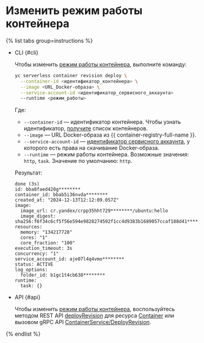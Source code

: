 # Изменить режим работы контейнера

{% list tabs group=instructions %}

- CLI {#cli}

    Чтобы изменить [режим работы контейнера](../concepts/container.md#runtime), выполните команду:

    ```bash
    yc serverless container revision deploy \
      --container-id <идентификатор_контейнера> \
      --image <URL_Docker-образа> \
      --service-account-id <идентификатор_сервисного_аккаунта>
      --runtime <режим_работы>
    ```

    Где:
    * `--container-id` — идентификатор контейнера. Чтобы узнать идентификатор, [получите](list.md) список контейнеров.
    * `--image` — URL Docker-образа из {{ container-registry-full-name }}.
    * `--service-account-id` — [идентификатор сервисного аккаунта](../../iam/operations/sa/get-id.md), у которого есть права на скачивание Docker-образа.
    * `--runtime` — режим работы контейнера. Возможные значения: `http`, `task`. Значение по умолчанию: `http`.


    Результат:

    ```text
    done (3s)
    id: bba8faed420g********
    container_id: bbab5i36nvda********
    created_at: "2024-12-13T12:12:09.057Z"
    image:
      image_url: cr.yandex/crpp35hht729********/ubuntu:hello
      image_digest: sha256:f6f34c6cf5f56e594e9828274592f1cc4d9383b1689057ccaf188d41********
    resources:
      memory: "134217728"
      cores: "1"
      core_fraction: "100"
    execution_timeout: 3s
    concurrency: "1"
    service_account_id: aje07l4q4vmo********
    status: ACTIVE
    log_options:
      folder_id: b1gc1t4cb638********
    runtime:
      task: {}
    ```

- API {#api}

  Чтобы изменить [режим работы контейнера](../concepts/container.md#runtime), воспользуйтесь методом REST API [deployRevision](../containers/api-ref/Container/deployRevision.md) для ресурса [Container](../containers/api-ref/Container/index.md) или вызовом gRPC API [ContainerService/DeployRevision](../containers/api-ref/grpc/Container/deployRevision.md).

{% endlist %}